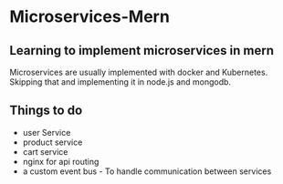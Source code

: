 # Microservices-Mern

## Learning to implement microservices in mern
Microservices are usually implemented with docker and Kubernetes. 
Skipping that and implementing it in node.js and mongodb.

## Things to do
* user Service
* product service
* cart service
* nginx for api routing
* a custom event bus - To handle communication between services

